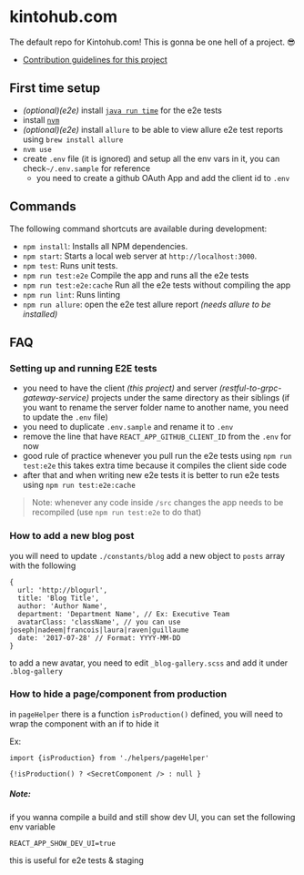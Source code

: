 # kintohub.com

The default repo for Kintohub.com! This is gonna be one hell of a project.
😎

- [Contribution guidelines for this project](./CONTRIBUTION.md)

## First time setup
- *(optional)(e2e)* install [`java run time`](https://www.java.com/en/download/mac_download.jsp) for the e2e tests
- install [`nvm`](https://github.com/creationix/nvm)
- *(optional)(e2e)* install `allure` to be able to view allure e2e test reports using `brew install allure`
- `nvm use`
- create `.env` file (it is ignored) and setup all the env vars in it, you can check`~/.env.sample` for reference
  - you need to create a github OAuth App and add the client id to `.env`

## Commands

The following command shortcuts are available during development:

* `npm install`: Installs all NPM dependencies.
* `npm start`: Starts a local web server at `http://localhost:3000`.
* `npm test`: Runs unit tests.
* `npm run test:e2e` Compile the app and runs all the e2e tests
* `npm run test:e2e:cache` Run all the e2e tests without compiling the app
* `npm run lint`: Runs linting
* `npm run allure`: open the e2e test allure report *(needs allure to be installed)*

## FAQ

### Setting up and running E2E tests
- you need to have the client *(this project)* and server *(restful-to-grpc-gateway-service)* projects under the same directory as their siblings (if you want to rename the server folder name to another name, you need to update the `.env` file)
- you need to duplicate `.env.sample` and rename it to `.env`
- remove the line that have `REACT_APP_GITHUB_CLIENT_ID` from the `.env` for now
- good rule of practice whenever you pull run the e2e tests using `npm run test:e2e` this takes extra time because it compiles the client side code
- after that and when writing new e2e tests it is better to run e2e tests using `npm run test:e2e:cache`

> Note: whenever any code inside  `/src` changes the app needs to be recompiled (use `npm run test:e2e` to do that)

### How to add a new blog post

you will need to update `./constants/blog` add a new object to `posts` array with the following

```
{
  url: 'http://blogurl',
  title: 'Blog Title',
  author: 'Author Name',
  department: 'Department Name', // Ex: Executive Team
  avatarClass: 'className', // you can use joseph|nadeem|francois|laura|raven|guillaume
  date: '2017-07-28' // Format: YYYY-MM-DD
}

```

to add a new avatar, you need to edit `_blog-gallery.scss` and add it under `.blog-gallery`

### How to hide a page/component from production

in `pageHelper` there is a function `isProduction()` defined, you will need to wrap the component with an if to hide it

Ex:
```
import {isProduction} from './helpers/pageHelper'

{!isProduction() ? <SecretComponent /> : null }
```

##### Note:

if you wanna compile a build and still show dev UI, you can set the following env variable
```
REACT_APP_SHOW_DEV_UI=true
```
this is useful for e2e tests & staging

